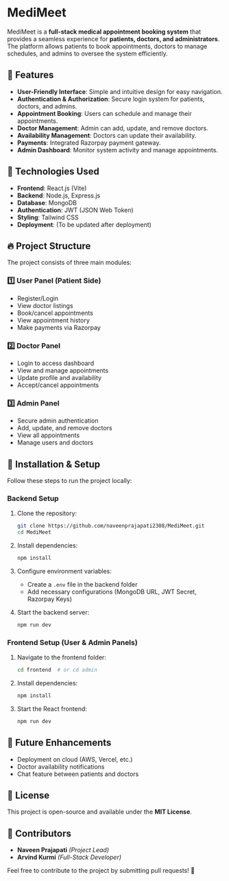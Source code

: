 # MediMeet

MediMeet is a **full-stack medical appointment booking system** that provides a seamless experience for **patients, doctors, and administrators**. The platform allows patients to book appointments, doctors to manage schedules, and admins to oversee the system efficiently.

## 🌟 Features
- **User-Friendly Interface**: Simple and intuitive design for easy navigation.
- **Authentication & Authorization**: Secure login system for patients, doctors, and admins.
- **Appointment Booking**: Users can schedule and manage their appointments.
- **Doctor Management**: Admin can add, update, and remove doctors.
- **Availability Management**: Doctors can update their availability.
- **Payments**: Integrated Razorpay payment gateway.
- **Admin Dashboard**: Monitor system activity and manage appointments.

## 📌 Technologies Used
- **Frontend**: React.js (Vite)
- **Backend**: Node.js, Express.js
- **Database**: MongoDB
- **Authentication**: JWT (JSON Web Token)
- **Styling**: Tailwind CSS
- **Deployment**: (To be updated after deployment)

## 🔥 Project Structure
The project consists of three main modules:

### 1️⃣ **User Panel (Patient Side)**
- Register/Login
- View doctor listings
- Book/cancel appointments
- View appointment history
- Make payments via Razorpay

### 2️⃣ **Doctor Panel**
- Login to access dashboard
- View and manage appointments
- Update profile and availability
- Accept/cancel appointments

### 3️⃣ **Admin Panel**
- Secure admin authentication
- Add, update, and remove doctors
- View all appointments
- Manage users and doctors

## 🚀 Installation & Setup
Follow these steps to run the project locally:

### **Backend Setup**
1. Clone the repository:
   ```sh
   git clone https://github.com/naveenprajapati2308/MediMeet.git
   cd MediMeet
   ```
2. Install dependencies:
   ```sh
   npm install
   ```
3. Configure environment variables:
   - Create a `.env` file in the backend folder
   - Add necessary configurations (MongoDB URL, JWT Secret, Razorpay Keys)

4. Start the backend server:
   ```sh
   npm run dev
   ```

### **Frontend Setup (User & Admin Panels)**
1. Navigate to the frontend folder:
   ```sh
   cd frontend  # or cd admin
   ```
2. Install dependencies:
   ```sh
   npm install
   ```
3. Start the React frontend:
   ```sh
   npm run dev
   ```

## 🎯 Future Enhancements
- Deployment on cloud (AWS, Vercel, etc.)
- Doctor availability notifications
- Chat feature between patients and doctors

## 📜 License
This project is open-source and available under the **MIT License**.

## 🤝 Contributors
- **Naveen Prajapati** *(Project Lead)*
- **Arvind Kurmi** *(Full-Stack Developer)*

Feel free to contribute to the project by submitting pull requests! 🚀

